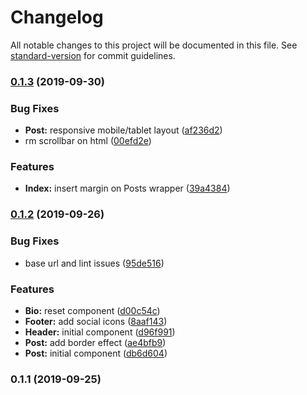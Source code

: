 # Changelog

All notable changes to this project will be documented in this file. See [standard-version](https://github.com/conventional-changelog/standard-version) for commit guidelines.

### [0.1.3](https://github.com/brunodhr/my-blog/compare/v0.1.2...v0.1.3) (2019-09-30)

### Bug Fixes

- **Post:** responsive mobile/tablet layout ([af236d2](https://github.com/brunodhr/my-blog/commit/af236d2))
- rm scrollbar on html ([00efd2e](https://github.com/brunodhr/my-blog/commit/00efd2e))

### Features

- **Index:** insert margin on Posts wrapper ([39a4384](https://github.com/brunodhr/my-blog/commit/39a4384))

### [0.1.2](https://github.com/brunodhr/my-blog/compare/v0.1.1...v0.1.2) (2019-09-26)

### Bug Fixes

- base url and lint issues ([95de516](https://github.com/brunodhr/my-blog/commit/95de516))

### Features

- **Bio:** reset component ([d00c54c](https://github.com/brunodhr/my-blog/commit/d00c54c))
- **Footer:** add social icons ([8aaf143](https://github.com/brunodhr/my-blog/commit/8aaf143))
- **Header:** initial component ([d96f991](https://github.com/brunodhr/my-blog/commit/d96f991))
- **Post:** add border effect ([ae4bfb9](https://github.com/brunodhr/my-blog/commit/ae4bfb9))
- **Post:** initial component ([db6d604](https://github.com/brunodhr/my-blog/commit/db6d604))

### 0.1.1 (2019-09-25)
